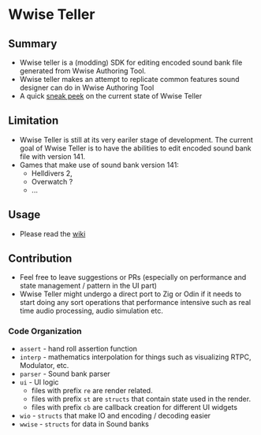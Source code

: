 # Wwise Teller

## Summary

- Wwise teller is a (modding) SDK for editing encoded sound bank file generated 
from Wwise Authoring Tool. 
- Wwise teller makes an attempt to replicate common features sound designer can 
do in Wwise Authoring Tool
- A quick [sneak peek](https://youtu.be/36MphHqG2ks](https://youtu.be/36MphHqG2ks)) 
on the current state of Wwise Teller

## Limitation

- Wwise Teller is still at its very eariler stage of development. The current 
goal of Wwise Teller is to have the abilities to edit encoded sound bank file 
with version 141.
- Games that make use of sound bank version 141:
  - Helldivers 2,
  - Overwatch ?
  - ...

## Usage

- Please read the [wiki](https://github.com/Dekr0/wwise-teller/wiki)

## Contribution

- Feel free to leave suggestions or PRs (especially on performance and state 
management / pattern in the UI part)
- Wwise Teller might undergo a direct port to Zig or Odin if it needs to start 
doing any sort operations that performance intensive such as real time audio 
processing, audio simulation etc.

### Code Organization

- `assert` - hand roll assertion function
- `interp` - mathematics interpolation for things such as visualizing RTPC, 
Modulator, etc.
- `parser` - Sound bank parser
- `ui` - UI logic
    - files with prefix `re` are render related.
    - files with prefix `st` are `structs` that contain state used in the render.
    - files with prefix `cb` are callback creation for different UI widgets
- `wio` - `structs` that make IO and encoding / decoding easier
- `wwise` - `structs` for data in Sound banks
